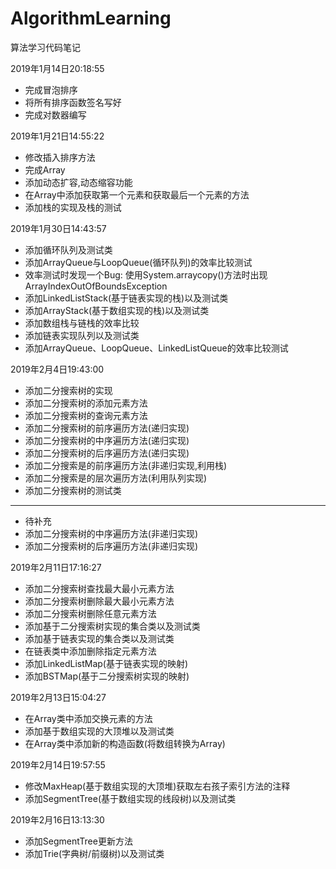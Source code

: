 # AlgorithmLearning
算法学习代码笔记

2019年1月14日20:18:55 
* 完成冒泡排序  
* 将所有排序函数签名写好
* 完成对数器编写

2019年1月21日14:55:22
* 修改插入排序方法
* 完成Array
* 添加动态扩容,动态缩容功能
* 在Array中添加获取第一个元素和获取最后一个元素的方法
* 添加栈的实现及栈的测试

2019年1月30日14:43:57
* 添加循环队列及测试类
* 添加ArrayQueue与LoopQueue(循环队列)的效率比较测试
* 效率测试时发现一个Bug: 使用System.arraycopy()方法时出现ArrayIndexOutOfBoundsException
* 添加LinkedListStack(基于链表实现的栈)以及测试类
* 添加ArrayStack(基于数组实现的栈)以及测试类
* 添加数组栈与链栈的效率比较
* 添加链表实现队列以及测试类
* 添加ArrayQueue、LoopQueue、LinkedListQueue的效率比较测试

2019年2月4日19:43:00
* 添加二分搜索树的实现 
* 添加二分搜索树的添加元素方法 
* 添加二分搜索树的查询元素方法 
* 添加二分搜索树的前序遍历方法(递归实现) 
* 添加二分搜索树的中序遍历方法(递归实现) 
* 添加二分搜索树的后序遍历方法(递归实现) 
* 添加二分搜索是的前序遍历方法(非递归实现,利用栈)
* 添加二分搜索是的层次遍历方法(利用队列实现)
* 添加二分搜索树的测试类
----
* 待补充
* 添加二分搜索树的中序遍历方法(非递归实现) 
* 添加二分搜索树的后序遍历方法(非递归实现) 

2019年2月11日17:16:27
* 添加二分搜索树查找最大最小元素方法
* 添加二分搜索树删除最大最小元素方法
* 添加二分搜索树删除任意元素方法
* 添加基于二分搜索树实现的集合类以及测试类
* 添加基于链表实现的集合类以及测试类
* 在链表类中添加删除指定元素方法
* 添加LinkedListMap(基于链表实现的映射)
* 添加BSTMap(基于二分搜索树实现的映射)

2019年2月13日15:04:27
* 在Array类中添加交换元素的方法
* 添加基于数组实现的大顶堆以及测试类
* 在Array类中添加新的构造函数(将数组转换为Array)

2019年2月14日19:57:55
* 修改MaxHeap(基于数组实现的大顶堆)获取左右孩子索引方法的注释
* 添加SegmentTree(基于数组实现的线段树)以及测试类

2019年2月16日13:13:30
* 添加SegmentTree更新方法
* 添加Trie(字典树/前缀树)以及测试类
